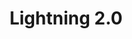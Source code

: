---
title: Lightning 2.0
layout: l2layout
links: [
    {
        title: 'Lightning Core',
        url: 'https://github.com/rdkcentral/Lightning'
    },
    {
        title: 'Lightning SDK',
        url: 'https://github.com/rdkcentral/Lightning-SDK'
    },
    {
        title: 'Lightning CLI',
        url: 'https://github.com/rdkcentral/Lightning-CLI'
    },
    {
        title: 'Lightning UI',
        url: 'https://github.com/rdkcentral/Lightning-UI'
    }
]
---